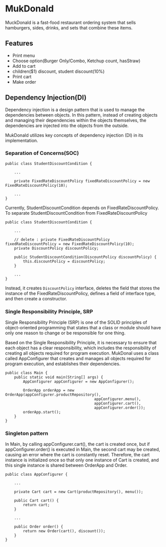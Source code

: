 # MukDonald
MuckDonald is a fast-food restaurant ordering system that sells hamburgers, sides, drinks, and sets that combine these items.

## Features
- Print menu
- Choose option(Burger Only/Combo, Ketchup count, hasStraw)
- Add to cart
- children($1) discount, student discount(10%)
- Print cart
- Make order

## Dependency Injection(DI)
Dependency injection is a design pattern that is used to manage the dependencies between objects. 
In this pattern, instead of creating objects and managing their dependencies within the objects themselves, 
the dependencies are injected into the objects from the outside.

MukDonald utilizes key concepts of dependency injection (DI) in its implementation.

### Separation of Concerns(SOC)

```
public class StudentDiscountCondition {

    ...

    private FixedRateDiscountPolicy fixedRateDiscountPolicy = new FixedRateDiscountPolicy(10);

    ...
} 
```
Currently, StudentDiscountCondition depends on FixedRateDiscountPolicy. 
To separate StudentDiscountCondition from FixedRateDiscountPolicy

``` 
public class StudentDiscountCondition {

	...

	// delete : private FixedRateDiscountPolicy fixedRateDiscountPolicy = new FixedRateDiscountPolicy(10);
	private DiscountPolicy discountPolicy;

	public StudentDiscountCondition(DiscountPolicy discountPolicy) {
		this.discountPolicy = discountPolicy;
	}

	...
}
```
Instead, it creates `DiscountPolicy` interface, deletes the field that stores the instance of the FixedRateDiscountPolicy, 
defines a field of interface type, and then create a constructor.

### Single Responsibility Principle, SRP
Single Responsibility Principle (SRP) is one of the SOLID principles of object-oriented programming that states that a class 
or module should have only one reason to change or be responsible for one thing.

Based on the Single Responsibility Principle, it is necessary to ensure that each object has a clear responsibility, 
which includes the responsibility of creating all objects required for program execution.
MukDonal uses a class called AppConfigurer that creates and manages all objects required for program execution, and establishes their dependencies.
```
public class Main {
    public static void main(String[] args) {
        AppConfigurer appConfigurer = new AppConfigurer();

        OrderApp orderApp = new OrderApp(appConfigurer.productRepository(),
                                        appConfigurer.menu(),
                                        appConfigurer.cart(),
                                        appConfigurer.order());
        orderApp.start();
    }
} 
```

### Singleton pattern
In Main, by calling appConfigurer.cart(), the cart is created once, but if appConfigurer.order() is executed in Main, 
the second cart may be created, causing an error where the cart is constantly reset. Therefore, the cart instance 
is initialized once so that only one instance of Cart is created, and this single instance is shared between OrderApp and Order.

``` 
public class AppConfigurer {

    ...
    
    private Cart cart = new Cart(productRepository(), menu());

    public Cart cart() {
        return cart;
    }

    ...

    public Order order() {
        return new Order(cart(), discount());
    }
}
```
